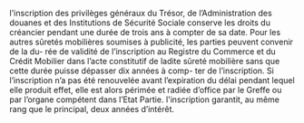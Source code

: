 l'inscription des privilèges généraux du Trésor, de l’Administration des douanes et
des Institutions de Sécurité Sociale conserve les droits du créancier pendant une durée de trois
ans à compter de sa date.
Pour les autres sûretés mobilières soumises à publicité, les parties peuvent
convenir de la du- rée de validité de l’inscription au Registre du Commerce et
du Crédit Mobilier dans l’acte constitutif de ladite sûreté mobilière sans que
cette durée puisse dépasser dix années à comp- ter de l’inscription.
Si l’inscription n’a pas été renouvelée avant l’expiration du délai pendant
lequel elle produit effet, elle est alors périmée et radiée d’office par le
Greffe ou par l’organe compétent dans l’Etat Partie.
l'inscription garantit, au même rang que le principal, deux années d’intérêt.